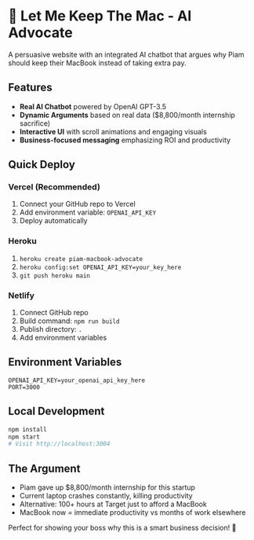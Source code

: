 # 🤖 Let Me Keep The Mac - AI Advocate

A persuasive website with an integrated AI chatbot that argues why Piam should keep their MacBook instead of taking extra pay.

## Features

- **Real AI Chatbot** powered by OpenAI GPT-3.5
- **Dynamic Arguments** based on real data ($8,800/month internship sacrifice)
- **Interactive UI** with scroll animations and engaging visuals
- **Business-focused messaging** emphasizing ROI and productivity

## Quick Deploy

### Vercel (Recommended)
1. Connect your GitHub repo to Vercel
2. Add environment variable: `OPENAI_API_KEY`
3. Deploy automatically

### Heroku
1. `heroku create piam-macbook-advocate`
2. `heroku config:set OPENAI_API_KEY=your_key_here`
3. `git push heroku main`

### Netlify
1. Connect GitHub repo
2. Build command: `npm run build`
3. Publish directory: `.`
4. Add environment variables

## Environment Variables

```
OPENAI_API_KEY=your_openai_api_key_here
PORT=3000
```

## Local Development

```bash
npm install
npm start
# Visit http://localhost:3004
```

## The Argument

- Piam gave up $8,800/month internship for this startup
- Current laptop crashes constantly, killing productivity
- Alternative: 100+ hours at Target just to afford a MacBook
- MacBook now = immediate productivity vs months of work elsewhere

Perfect for showing your boss why this is a smart business decision! 🚀
